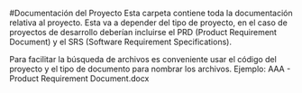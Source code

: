 #Documentación del Proyecto
Esta carpeta contiene toda la documentación relativa al proyecto. Esta va a depender del tipo de proyecto, en el caso de proyectos de desarrollo deberían incluirse el PRD (Product Requirement Document) y el SRS (Software Requirement Specifications).

Para facilitar la búsqueda de archivos es conveniente usar el código del proyecto y el tipo de documento para nombrar los archivos. Ejemplo: AAA - Product Requirement Document.docx 
